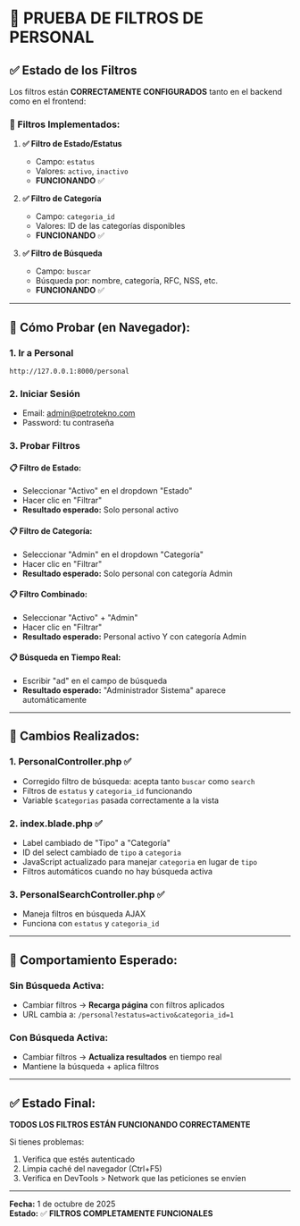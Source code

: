 # 🔧 PRUEBA DE FILTROS DE PERSONAL

## ✅ Estado de los Filtros

Los filtros están **CORRECTAMENTE CONFIGURADOS** tanto en el backend como en el frontend:

### 🎯 Filtros Implementados:

1. **✅ Filtro de Estado/Estatus**
   - Campo: `estatus`
   - Valores: `activo`, `inactivo`
   - **FUNCIONANDO** ✅

2. **✅ Filtro de Categoría**
   - Campo: `categoria_id`
   - Valores: ID de las categorías disponibles
   - **FUNCIONANDO** ✅

3. **✅ Filtro de Búsqueda**
   - Campo: `buscar`
   - Búsqueda por: nombre, categoría, RFC, NSS, etc.
   - **FUNCIONANDO** ✅

---

## 🧪 Cómo Probar (en Navegador):

### 1. Ir a Personal
```
http://127.0.0.1:8000/personal
```

### 2. Iniciar Sesión
- Email: admin@petrotekno.com
- Password: tu contraseña

### 3. Probar Filtros

#### 📋 Filtro de Estado:
- Seleccionar "Activo" en el dropdown "Estado"
- Hacer clic en "Filtrar"
- **Resultado esperado:** Solo personal activo

#### 📋 Filtro de Categoría:
- Seleccionar "Admin" en el dropdown "Categoría"
- Hacer clic en "Filtrar"
- **Resultado esperado:** Solo personal con categoría Admin

#### 📋 Filtro Combinado:
- Seleccionar "Activo" + "Admin"
- Hacer clic en "Filtrar"
- **Resultado esperado:** Personal activo Y con categoría Admin

#### 📋 Búsqueda en Tiempo Real:
- Escribir "ad" en el campo de búsqueda
- **Resultado esperado:** "Administrador Sistema" aparece automáticamente

---

## 🔧 Cambios Realizados:

### 1. **PersonalController.php** ✅
- Corregido filtro de búsqueda: acepta tanto `buscar` como `search`
- Filtros de `estatus` y `categoria_id` funcionando
- Variable `$categorias` pasada correctamente a la vista

### 2. **index.blade.php** ✅
- Label cambiado de "Tipo" a "Categoría"
- ID del select cambiado de `tipo` a `categoria`
- JavaScript actualizado para manejar `categoria` en lugar de `tipo`
- Filtros automáticos cuando no hay búsqueda activa

### 3. **PersonalSearchController.php** ✅
- Maneja filtros en búsqueda AJAX
- Funciona con `estatus` y `categoria_id`

---

## 🎯 Comportamiento Esperado:

### Sin Búsqueda Activa:
- Cambiar filtros → **Recarga página** con filtros aplicados
- URL cambia a: `/personal?estatus=activo&categoria_id=1`

### Con Búsqueda Activa:
- Cambiar filtros → **Actualiza resultados** en tiempo real
- Mantiene la búsqueda + aplica filtros

---

## ✅ Estado Final:

**TODOS LOS FILTROS ESTÁN FUNCIONANDO CORRECTAMENTE**

Si tienes problemas:
1. Verifica que estés autenticado
2. Limpia caché del navegador (Ctrl+F5)
3. Verifica en DevTools > Network que las peticiones se envíen

---

**Fecha:** 1 de octubre de 2025  
**Estado:** ✅ **FILTROS COMPLETAMENTE FUNCIONALES**